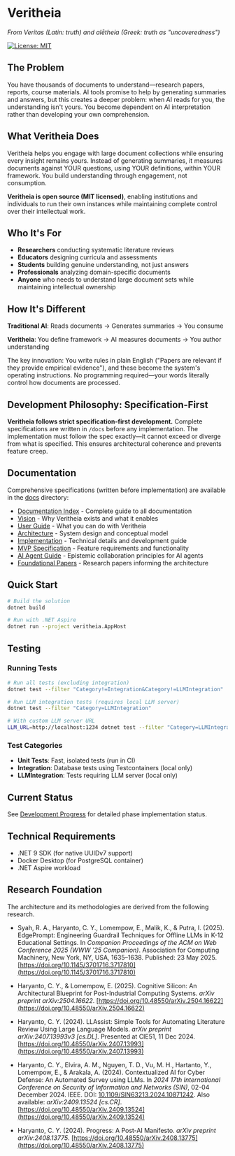 # Veritheia

*From Veritas (Latin: truth) and alētheia (Greek: truth as "uncoveredness")*

[![License: MIT](https://img.shields.io/badge/License-MIT-yellow.svg)](https://opensource.org/licenses/MIT)

## The Problem

You have thousands of documents to understand—research papers, reports, course materials. AI tools promise to help by generating summaries and answers, but this creates a deeper problem: when AI reads for you, the understanding isn't yours. You become dependent on AI interpretation rather than developing your own comprehension.

## What Veritheia Does

Veritheia helps you engage with large document collections while ensuring every insight remains yours. Instead of generating summaries, it measures documents against YOUR questions, using YOUR definitions, within YOUR framework. You build understanding through engagement, not consumption.

**Veritheia is open source (MIT licensed)**, enabling institutions and individuals to run their own instances while maintaining complete control over their intellectual work.

## Who It's For

- **Researchers** conducting systematic literature reviews
- **Educators** designing curricula and assessments
- **Students** building genuine understanding, not just answers
- **Professionals** analyzing domain-specific documents
- **Anyone** who needs to understand large document sets while maintaining intellectual ownership

## How It's Different

**Traditional AI**: Reads documents → Generates summaries → You consume

**Veritheia**: You define framework → AI measures documents → You author understanding

The key innovation: You write rules in plain English ("Papers are relevant if they provide empirical evidence"), and these become the system's operating instructions. No programming required—your words literally control how documents are processed.

## Development Philosophy: Specification-First

**Veritheia follows strict specification-first development.** Complete specifications are written in `/docs` before any implementation. The implementation must follow the spec exactly—it cannot exceed or diverge from what is specified. This ensures architectural coherence and prevents feature creep.

## Documentation

Comprehensive specifications (written before implementation) are available in the [docs](docs/) directory:

- [Documentation Index](docs/README.md) - Complete guide to all documentation
- [Vision](docs/01-VISION.md) - Why Veritheia exists and what it enables
- [User Guide](docs/02-USER-GUIDE.md) - What you can do with Veritheia
- [Architecture](docs/03-ARCHITECTURE.md) - System design and conceptual model
- [Implementation](docs/04-IMPLEMENTATION.md) - Technical details and development guide
- [MVP Specification](docs/05-MVP-SPECIFICATION.md) - Feature requirements and functionality
- [AI Agent Guide](docs/14-AI-AGENT-GUIDE.md) - Epistemic collaboration principles for AI agents
- [Foundational Papers](docs/papers/) - Research papers informing the architecture


## Quick Start

```bash
# Build the solution
dotnet build

# Run with .NET Aspire
dotnet run --project veritheia.AppHost
```

## Testing

### Running Tests

```bash
# Run all tests (excluding integration)
dotnet test --filter "Category!=Integration&Category!=LLMIntegration"

# Run LLM integration tests (requires local LLM server)
dotnet test --filter "Category=LLMIntegration"

# With custom LLM server URL
LLM_URL=http://localhost:1234 dotnet test --filter "Category=LLMIntegration"
```

### Test Categories
- **Unit Tests**: Fast, isolated tests (run in CI)
- **Integration**: Database tests using Testcontainers (local only)
- **LLMIntegration**: Tests requiring LLM server (local only)

## Current Status

See [Development Progress](development/PROGRESS.md) for detailed phase implementation status.

## Technical Requirements

- .NET 9 SDK (for native UUIDv7 support)
- Docker Desktop (for PostgreSQL container)
- .NET Aspire workload

## Research Foundation

The architecture and its methodologies are derived from the following research.

- Syah, R. A., Haryanto, C. Y., Lomempow, E., Malik, K., & Putra, I. (2025). EdgePrompt: Engineering Guardrail Techniques for Offline LLMs in K-12 Educational Settings. In *Companion Proceedings of the ACM on Web Conference 2025 (WWW '25 Companion)*. Association for Computing Machinery, New York, NY, USA, 1635–1638. Published: 23 May 2025. [https://doi.org/10.1145/3701716.3717810](https://doi.org/10.1145/3701716.3717810)

- Haryanto, C. Y., & Lomempow, E. (2025). Cognitive Silicon: An Architectural Blueprint for Post-Industrial Computing Systems. *arXiv preprint arXiv:2504.16622*. [https://doi.org/10.48550/arXiv.2504.16622](https://doi.org/10.48550/arXiv.2504.16622)

- Haryanto, C. Y. (2024). LLAssist: Simple Tools for Automating Literature Review Using Large Language Models. *arXiv preprint arXiv:2407.13993v3 [cs.DL]*. Presented at CIE51, 11 Dec 2024. [https://doi.org/10.48550/arXiv.2407.13993](https://doi.org/10.48550/arXiv.2407.13993)

- Haryanto, C. Y., Elvira, A. M., Nguyen, T. D., Vu, M. H., Hartanto, Y., Lomempow, E., & Arakala, A. (2024). Contextualized AI for Cyber Defense: An Automated Survey using LLMs. In *2024 17th International Conference on Security of Information and Networks (SIN)*, 02-04 December 2024. IEEE. DOI: [10.1109/SIN63213.2024.10871242](https://doi.org/10.1109/SIN63213.2024.10871242). Also available: *arXiv:2409.13524 [cs.CR]*. [https://doi.org/10.48550/arXiv.2409.13524](https://doi.org/10.48550/arXiv.2409.13524)

- Haryanto, C. Y. (2024). Progress: A Post-AI Manifesto. *arXiv preprint arXiv:2408.13775*. [https://doi.org/10.48550/arXiv.2408.13775](https://doi.org/10.48550/arXiv.2408.13775)

